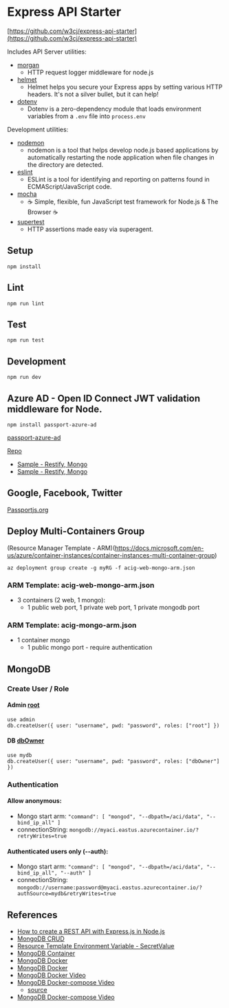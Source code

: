# Express API Starter

[https://github.com/w3cj/express-api-starter](https://github.com/w3cj/express-api-starter)

Includes API Server utilities:

* [morgan](https://www.npmjs.com/package/morgan)
  * HTTP request logger middleware for node.js
* [helmet](https://www.npmjs.com/package/helmet)
  * Helmet helps you secure your Express apps by setting various HTTP headers. It's not a silver bullet, but it can help!
* [dotenv](https://www.npmjs.com/package/dotenv)
  * Dotenv is a zero-dependency module that loads environment variables from a `.env` file into `process.env`

Development utilities:

* [nodemon](https://www.npmjs.com/package/nodemon)
  * nodemon is a tool that helps develop node.js based applications by automatically restarting the node application when file changes in the directory are detected.
* [eslint](https://www.npmjs.com/package/eslint)
  * ESLint is a tool for identifying and reporting on patterns found in ECMAScript/JavaScript code.
* [mocha](https://www.npmjs.com/package/mocha)
  * ☕️ Simple, flexible, fun JavaScript test framework for Node.js & The Browser ☕️
* [supertest](https://www.npmjs.com/package/supertest)
  * HTTP assertions made easy via superagent.

## Setup

```
npm install
```

## Lint

```
npm run lint
```

## Test

```
npm run test
```

## Development

```
npm run dev
```

## Azure AD -  Open ID Connect  JWT validation middleware for Node.

```
npm install passport-azure-ad
```

[passport-azure-ad](http://www.passportjs.org/packages/passport-azure-ad/)


[Repo](https://github.com/AzureAD/passport-azure-ad)

* [Sample - Restify, Mongo](https://github.com/AzureADQuickStarts/AppModelv2-WebAPI-nodejs/blob/master/node-server/app.js)
* [Sample - Restify, Mongo](https://github.com/Azure-Samples/active-directory-node-webapi-basic/blob/master/app.js)


## Google, Facebook, Twitter 

[Passportjs.org](http://www.passportjs.org/docs/)

## Deploy Multi-Containers Group

(Resource Manager Template - ARM)(https://docs.microsoft.com/en-us/azure/container-instances/container-instances-multi-container-group)

```
az deployment group create -g myRG -f acig-web-mongo-arm.json
```

### ARM Template:  acig-web-mongo-arm.json
* 3 containers (2 web, 1 mongo):
  * 1 public web port, 1 private web port, 1 private mongodb port
  
### ARM Template:  acig-mongo-arm.json
* 1 container mongo
  * 1 public mongo port - require authentication


## MongoDB

### Create User / Role

#### Admin [root](https://docs.mongodb.com/manual/reference/built-in-roles/#root)
``` 
use admin
db.createUser({ user: "username", pwd: "password", roles: ["root"] })
```

#### DB [dbOwner](https://docs.mongodb.com/manual/reference/built-in-roles/#dbOwner)
```
use mydb
db.createUser({ user: "username", pwd: "password", roles: ["dbOwner"] })
```

### Authentication

#### Allow anonymous:
* Mongo start arm:  ``` "command": [ "mongod", "--dbpath=/aci/data", "--bind_ip_all" ]  ```
* connectionString: ``` mongodb://myaci.eastus.azurecontainer.io/?retryWrites=true ```

#### Authenticated users only (--auth):
* Mongo start arm: ``` "command": [ "mongod", "--dbpath=/aci/data", "--bind_ip_all", "--auth" ] ```
* connectionString: ``` mongodb://username:password@myaci.eastus.azurecontainer.io/?authSource=mydb&retryWrites=true ```



## References

* [How to create a REST API with Express.js in Node.js](https://www.robinwieruch.de/node-express-server-rest-api)
* [MongoDB CRUD](https://docs.mongodb.com/drivers/node/fundamentals/crud)
* [Resource Template Environment Variable - SecretValue](https://docs.microsoft.com/en-us/azure/container-instances/container-instances-environment-variables#secure-values)
* [MongoDB Container](https://jussiroine.com/2019/02/an-adventure-in-containers-and-command-line-tools-running-mongodb-in-azure/)
* [MongoDB Docker](https://hub.docker.com/_/mongo)
* [MongoDB Docker](https://www.tutorialspoint.com/docker/docker_setting_mongodb.htm)
* [MongoDB Docker Video](https://youtu.be/D5Q5WhGT0w8)
* [MongoDB Docker-compose Video](https://youtu.be/0w0lJn4O6YQ)
  * [source](https://www.dlighthouse.co/2017/09/docker-node-express-mongo.html)
* [MongoDB Docker-compose Video](https://youtu.be/hP77Rua1E0c)